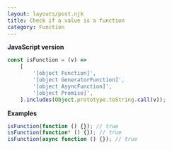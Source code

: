 ```yaml
---
layout: layouts/post.njk
title: Check if a value is a function
category: Function
---
```


**JavaScript version**

```js
const isFunction = (v) =>
	[
		'[object Function]',
		'[object GeneratorFunction]',
		'[object AsyncFunction]',
		'[object Promise]',
	].includes(Object.prototype.toString.call(v));
```

**Examples**

```js
isFunction(function () {}); // true
isFunction(function* () {}); // true
isFunction(async function () {}); // true
```
